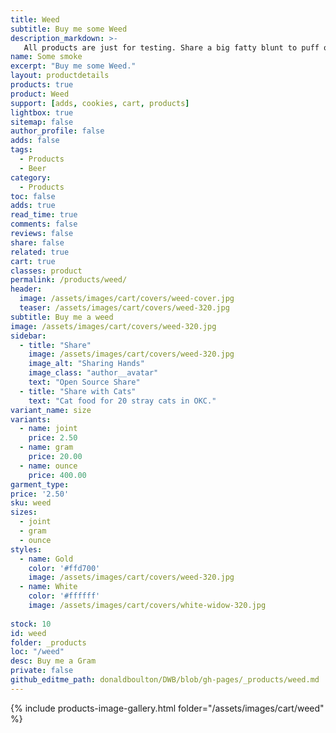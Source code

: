 ```yaml
---
title: Weed
subtitle: Buy me some Weed
description_markdown: >-
   All products are just for testing. Share a big fatty blunt to puff on while I get lost in my digital box. Gods gift to man, it was made illegal because of its mind expanding and healing ability. A little weed every day to keep the doctor away. Had stage 4 liver destruction for 20 years how do you think I am still alive.
name: Some smoke
excerpt: "Buy me some Weed."
layout: productdetails
products: true
product: Weed
support: [adds, cookies, cart, products]
lightbox: true
sitemap: false
author_profile: false
adds: false
tags:
  - Products
  - Beer
category:
  - Products
toc: false
adds: true
read_time: true
comments: false
reviews: false
share: false
related: true
cart: true
classes: product
permalink: /products/weed/
header:
  image: /assets/images/cart/covers/weed-cover.jpg
  teaser: /assets/images/cart/covers/weed-320.jpg
subtitle: Buy me a weed
image: /assets/images/cart/covers/weed-320.jpg
sidebar:
  - title: "Share"
    image: /assets/images/cart/covers/weed-320.jpg
    image_alt: "Sharing Hands"
    image_class: "author__avatar"
    text: "Open Source Share"
  - title: "Share with Cats"
    text: "Cat food for 20 stray cats in OKC."
variant_name: size
variants:
  - name: joint
    price: 2.50
  - name: gram
    price: 20.00
  - name: ounce
    price: 400.00
garment_type:
price: '2.50'
sku: weed
sizes:
  - joint
  - gram
  - ounce
styles:
  - name: Gold
    color: '#ffd700'
    image: /assets/images/cart/covers/weed-320.jpg
  - name: White
    color: '#ffffff'
    image: /assets/images/cart/covers/white-widow-320.jpg 
   
stock: 10
id: weed
folder: _products
loc: "/weed"
desc: Buy me a Gram
private: false
github_editme_path: donaldboulton/DWB/blob/gh-pages/_products/weed.md
---
```


{% include products-image-gallery.html folder="/assets/images/cart/weed" %}